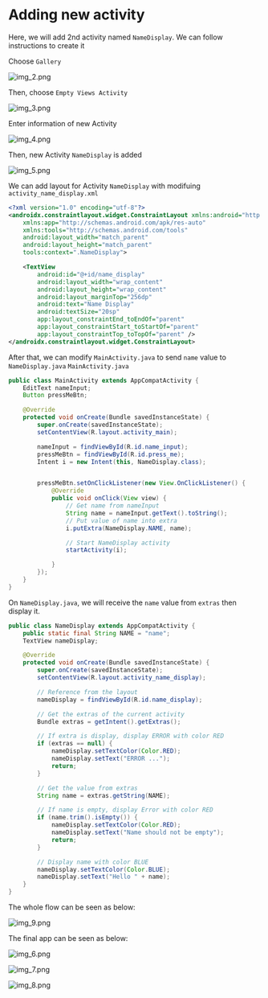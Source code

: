 # Adding new activity

Here, we will add 2nd activity named `NameDisplay`. We can follow instructions to create it

Choose `Gallery`

![img_2.png](img_2.png)

Then, choose `Empty Views Activity`

![img_3.png](img_3.png)

Enter information of new Activity

![img_4.png](img_4.png)

Then, new Activity `NameDisplay` is added

![img_5.png](img_5.png)

We can add layout for Activity `NameDisplay` with modifuing `activity_name_display.xml`


```xml
<?xml version="1.0" encoding="utf-8"?>
<androidx.constraintlayout.widget.ConstraintLayout xmlns:android="http://schemas.android.com/apk/res/android"
    xmlns:app="http://schemas.android.com/apk/res-auto"
    xmlns:tools="http://schemas.android.com/tools"
    android:layout_width="match_parent"
    android:layout_height="match_parent"
    tools:context=".NameDisplay">

    <TextView
        android:id="@+id/name_display"
        android:layout_width="wrap_content"
        android:layout_height="wrap_content"
        android:layout_marginTop="256dp"
        android:text="Name Display"
        android:textSize="20sp"
        app:layout_constraintEnd_toEndOf="parent"
        app:layout_constraintStart_toStartOf="parent"
        app:layout_constraintTop_toTopOf="parent" />
</androidx.constraintlayout.widget.ConstraintLayout>
```

After that, we can modify `MainActivity.java` to send `name` value to `NameDisplay.java`
`MainActivity.java`
```java
public class MainActivity extends AppCompatActivity {
    EditText nameInput;
    Button pressMeBtn;

    @Override
    protected void onCreate(Bundle savedInstanceState) {
        super.onCreate(savedInstanceState);
        setContentView(R.layout.activity_main);

        nameInput = findViewById(R.id.name_input);
        pressMeBtn = findViewById(R.id.press_me);
        Intent i = new Intent(this, NameDisplay.class);


        pressMeBtn.setOnClickListener(new View.OnClickListener() {
            @Override
            public void onClick(View view) {
                // Get name from nameInput
                String name = nameInput.getText().toString();
                // Put value of name into extra
                i.putExtra(NameDisplay.NAME, name);

                // Start NameDisplay activity
                startActivity(i);

            }
        });
    }
}
```

On `NameDisplay.java`, we will receive the `name` value from `extras` then display it. 

```java
public class NameDisplay extends AppCompatActivity {
    public static final String NAME = "name";
    TextView nameDisplay;

    @Override
    protected void onCreate(Bundle savedInstanceState) {
        super.onCreate(savedInstanceState);
        setContentView(R.layout.activity_name_display);

        // Reference from the layout
        nameDisplay = findViewById(R.id.name_display);

        // Get the extras of the current activity
        Bundle extras = getIntent().getExtras();

        // If extra is display, display ERROR with color RED
        if (extras == null) {
            nameDisplay.setTextColor(Color.RED);
            nameDisplay.setText("ERROR ...");
            return;
        }

        // Get the value from extras
        String name = extras.getString(NAME);

        // If name is empty, display Error with color RED
        if (name.trim().isEmpty()) {
            nameDisplay.setTextColor(Color.RED);
            nameDisplay.setText("Name should not be empty");
            return;
        }

        // Display name with color BLUE
        nameDisplay.setTextColor(Color.BLUE);
        nameDisplay.setText("Hello " + name);
    }
}
```

The whole flow can be seen as below: 

![img_9.png](img_9.png)

The final app can be seen as below:

![img_6.png](img_6.png)

![img_7.png](img_7.png)

![img_8.png](img_8.png)